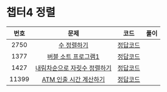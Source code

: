 # 챕터4 정렬
|번호|문제|코드|풀이|
|:--:|:---:|:--:|:---:|
|2750|[수 정렬하기](https://www.acmicpc.net/problem/2750)|[정답코드](https://github.com/Jae-Young98/do-it-algorithm-java/blob/master/src/ch4/sort/BOJ_2750.java)||
|1377|[버블 소트 프로그램1](https://www.acmicpc.net/problem/1377)|[정답코드](https://github.com/Jae-Young98/do-it-algorithm-java/blob/master/src/ch4/sort/BOJ_1377.java)||
|1427|[내림차순으로 자릿수 정렬하기](https://www.acmicpc.net/problem/1427)|[정답코드](https://github.com/Jae-Young98/do-it-algorithm-java/blob/master/src/ch4/sort/BOJ_1427.java)||
|11399|[ATM 인출 시간 계산하기](https://www.acmicpc.net/problem/11399)|[정답코드](https://github.com/Jae-Young98/do-it-algorithm-java/blob/master/src/ch4/sort/BOJ_11399.java)||